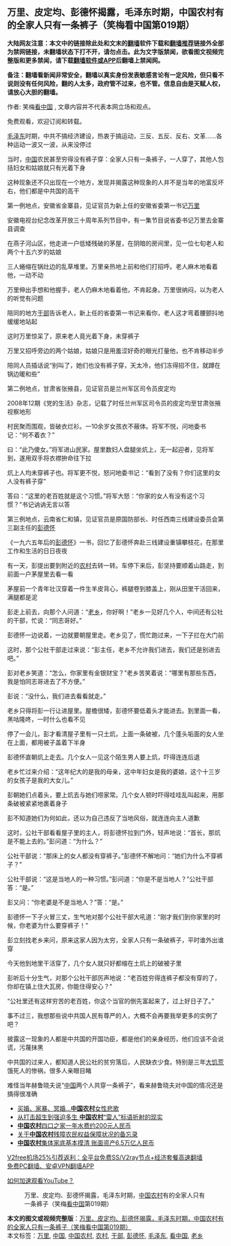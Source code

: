  <h2>万里、皮定均、彭德怀揭露，毛泽东时期，中国农村有的全家人只有一条裤子（笑梅看中国第019期）</h2> <p class="notice"><b>大陆网友注意：本文中的链接除此处和文末的<a href="https://github.com/bannedbook/fanqiang" >翻墙</a>软件下载和<a href="https://github.com/killgcd/justmysocks/blob/master/README.md">翻墙推荐</a>链接外全部为禁网链接，未翻墙状态下打不开，请勿点击。此为文字版禁闻，欲看图文视频完整版和更多禁闻，请下载<a href="https://github.com/bannedbook/fanqiang">翻墙软件或APP</a>后翻墙上禁闻网。</p><p>备注：翻墙看新闻非常安全，翻墙以真实身份发表敏感言论有一定风险，但只看不说则没有任何风险，翻的人太多，政府管不过来，也不管。信息自由是天赋人权，请放心大胆的翻墙。</b></p>  <div class="entry"> <p>作者: 笑梅<span class='wp_keywordlink_affiliate'><a href="https://www.secretchina.com/" title="看中国" target="_blank">看中国</a></span> , 文章内容并不代表本网立场和观点。</p> <figure></figure> <p>免费观看，欢迎订阅和转载。</p> <p><a href="https://www.bannedbook.org/bnews/tag/%e6%af%9b%e6%b3%bd%e4%b8%9c/" class="st_tag internal_tag" rel="tag" title="标签 毛泽东 下的日志">毛泽东</a>时期，中共不搞经济建设，热衷于搞运动，三反、五反、反右、文革……各种运动一波又一波，从来没停过</p> <p>当时，<span class='wp_keywordlink_affiliate'><a href="https://www.bannedbook.org/" title="中国" target="_blank">中国</a></span>农民甚至穷得没有裤子穿：全家人只有一条裤子，一人穿了，其他人包括妇女和姑娘就只有光着下身</p> <p>这种现象还不只出现在一个地方，发现并揭露这种现象的人并不是当年的地富反坏右，他们都是中共国的高干</p> <p>第一例地点，安徽省金寨县，见证官员为新上任的安徽省委第一书记<a href="https://www.bannedbook.org/bnews/tag/%e4%b8%87%e9%87%8c/" class="st_tag internal_tag" rel="tag" title="标签 万里 下的日志">万里</a></p> <p>安徽电视台纪念改革开放三十周年系列节目中，有一集节目说省委书记万里去金寨县调查</p> <p>在燕子河山区，他走进一户低矮残破的茅屋，在阴暗的房间里，见一位七旬老人和两个十五六岁的姑娘</p> <p>三人蜷缩在锅灶边的乱草堆里。万里亲热地上前和他们打招呼。老人麻木地看着他，一动不动</p> <p>万里伸出手想和他握手，老人仍麻木地看着他，不肯起身。万里很纳闷，以为老人的听觉有问题</p> <p>陪同的地方<a href="https://www.bannedbook.org/bnews/tag/%E5%B9%B2%E9%83%A8/" class="st_tag internal_tag" rel="tag" title="标签 干部 下的日志">干部</a>告诉老人，新上任的省委第一书记来看你，老人这才弯着腰颤抖地缓缓地站起</p> <p>这时万里惊呆了，原来老人竟光着下身，未穿裤子</p>  <p>万里又招呼旁边的两个姑娘，姑娘只是用羞涩好奇的眼光打量他，也不肯移动半步</p> <p>陪同人员插话说“别叫了，她们也没有裤子穿，天太冷，他们冻得招不住，就蹲在锅边暖和些”</p> <p>第二例地点，甘肃省张掖县，见证官员是兰州军区司令员皮定均</p> <p>2008年12期《党的生活》杂志，记载了时任兰州军区司令员的皮定均至甘肃张掖视察地形</p> <p>村民聚而围观，皆破衣烂衫。一10余岁女孩衣不蔽体。将军不悦，问地委书记：“何不着衣？”</p> <p>曰：“此乃傻女。”将军进山民家。屋里数妇人盘腿坐炕上，无一起迎者，见将军到，遂用双手将衣襟拚命往下拉</p> <p>炕上人均未穿裤子也。将军更不悦，怒问地委书记：“看到了没有？你们这里的女人没有裤子穿”</p> <p>答曰：“这里的老百姓就是这个习惯。”将军大怒：“你家的女人有没有这个习惯？”书记讷讷无言以答</p> <p>第三例地点，云南省仁和镇，见证官员是原国防部长、时任西南三线建设委员会第三副主任的<span class='wp_keywordlink'><a href="https://www.bannedbook.org/forum2/topic960.html" title="彭德怀自述" target="_blank">彭德怀</a></span></p> <p>《一九六五年后的<a href="https://www.bannedbook.org/bnews/tag/%e5%bd%ad%e5%be%b7%e6%80%80/" class="st_tag internal_tag" rel="tag" title="标签 彭德怀 下的日志">彭德怀</a>》一书，回忆了彭德怀奔赴三线建设重镇攀枝花，在那里工作和生活的日日夜夜</p> <p>有一天，彭提出要到附近的<a href="https://www.bannedbook.org/bnews/tag/%E5%86%9C%E6%9D%91/" class="st_tag internal_tag" rel="tag" title="标签 农村 下的日志">农村</a>去转一转。车停下来后，彭坚持要顺着山路走，到前面一户茅屋里去看一看</p> <p>茅屋前一个青年壮汉穿着一件生羊皮背心，裤腿卷到膝盖上，刚从田里干活回来，满腿都是泥</p>  <p>彭走上前去，向那个人问道：“<a href="https://www.bannedbook.org/bnews/tag/%E8%80%81%E4%B9%A1/" class="st_tag internal_tag" rel="tag" title="标签 老乡 下的日志">老乡</a>，你好啊！”老乡一见好几个人，中间还有公社的干部，忙说：“同志哥好。”</p> <p>彭德怀一边说着，一边就要朝屋里走。老乡见了，慌忙跑过来，一下子拦在大门前</p> <p>这时，那个公社干部走过来说：“彭主任，老乡不允许我们进去，我们还是别进去吧。”</p> <p>彭对老乡笑道：“怎么，你家里有金银财宝？”老乡苦笑着说：“哪里有那些东西，我是怕同志哥进去了不方便。”</p> <p>彭说：“没什么，我们进去看看就走。”</p> <p>老乡只得将彭一行让进屋里。屋檐很矮，彭德怀要低着头才能进去。到里面一看，黑咕隆咚，一时什么也看不见</p> <p>停了一会儿，彭才看清屋子里有一只土炕，上面一条破被，几个蓬头垢面的女人坐在上面，都用被子盖着下半身</p> <p>彭德怀直朝炕上走去。几个女人一见这个陌生男人要上炕，吓得连连后退</p> <p>老乡忙过来介绍：“这年纪大的是我的母亲，这中年妇女是我的婆娘，这个十三岁的女孩子是我的大女儿。”</p> <p>彭朝她们点着头，要上炕去与她们唠家常。几个女人顿时吓得哇哇乱叫起来，用那条破被紧紧地裹着身子</p> <p>彭不知道她们为何如此，还以为自己违反了当地风俗，就连连向主人道歉</p> <p>这时，公社干部看看屋子里的主人，将彭德怀拉到门外，轻声地说：“首长，那炕是不能上去的。”彭问道：“为什么？”</p>  <p>公社干部说：“那床上的女人都没有穿裤子。”彭德怀不解地问：“她们为什么不穿裤子？”</p> <p>公社干部说：“这是当地人的一种习惯。”彭问道：“你是不是当地人？”公社干部答：“是。”</p> <p>彭又问：“你老婆是不是当地人？”答：“是。”</p> <p>彭德怀一下子火冒三丈，生气地对那个公社干部大吼道：“刚才我们到你家里的时候，你老婆为什么要穿裤子！”</p> <p>彭立刻找老乡来问，原来这家人因为太穷，全家人只有一条破裤子，平时谁外出谁穿</p> <p>今天他到地里干活穿了，几个女人就只好都缩在土炕上的破被子里</p> <p>彭听后十分生气，对那个公社干部厉声地说：“老百姓穷得连裤子都没有穿的了，你却在镇上住大瓦房，你能住得安心？”</p> <p>“公社里还有这样穷苦的老百姓，你这个当官的倒先富起来了，过上好日子了。”</p> <p>事不过三，我想那些说中共国人民有尊严的人，大概不会再要我举更多的实例了吧？</p> <p>披露这一现象的人都是中共国的开国功臣，都是他们的亲身经历，他们应该不会说谎，污蔑抹黑</p> <p>中共国的过来人，都知道人民公社的贫穷落后，人民缺衣少食。特别是三年<span class='wp_keywordlink'><a href="https://www.bannedbook.org/forum2/topic255.html" title="墓碑──中国六十年代大饥荒纪实" target="_blank">大饥荒</a></span>饿死人的惨祸，很多人亲眼目睹</p> <p>难怪当年赫鲁晓夫说“<a href="https://www.bannedbook.org/bnews/tag/%E4%B8%AD%E5%9B%BD/" class="st_tag internal_tag" rel="tag" title="标签 中国 下的日志">中国</a>两个人共穿一条裤子”，看来赫鲁晓夫对中国的情况还是搞得很准确</p>  <ul class='op-related-articles' title='相关阅读'> <li><a href='https://www.bannedbook.org/bnews/lifebaike/20201205/1442514.html' target='_blank'>买婚、家暴、冥婚…<b>中国农村</b>女性悲歌</a></li> <li><a href='https://www.bannedbook.org/bnews/cbnews/20201124/1435945.html' target='_blank'>从打击超生到强迫多生 <b>中国农村</b>“雷人”标语折射的现实</a></li> <li><a href='https://www.bannedbook.org/bnews/baitai/20200821/1383642.html' target='_blank'><b>中国农村</b>四口之家一年水费约200元人民币</a></li> <li><a href='https://www.bannedbook.org/bnews/renquan/20200813/1379484.html' target='_blank'>关于<b>中国农村</b>残障农民权益保障状况的备忘录</a></li> <li><a href='https://www.bannedbook.org/bnews/baitai/20200711/1359310.html' target='_blank'><b>中国农村</b>集体家底基本摸清 账面资产6.5万亿人民币</a></li> </ul> <p class="texttj"> <a href="https://www.bannedbook.org/forum23/topic22702.html" target="_blank">V2free机场25%引荐返利：全平台免费SS/V2ray节点+经济套餐高速翻墙</a><br/> <a href="https://github.com/bannedbook/fanqiang/wiki/%E7%A6%81%E9%97%BB%E7%BD%91%E5%AE%89%E5%8D%93%E7%BF%BB%E5%A2%99%E6%96%B0%E9%97%BBAPP" target="_blank">免费PC翻墙、安卓VPN翻墙APP</a></p><p><a href='https://www.bannedbook.org/bnews/topimagenews/20180409/925596.html' target='_blank'>如何加速观看YouTube？ </a></p> <figure class='op-interactive'><figcaption>万里、皮定均、彭德怀揭露，毛泽东时期，<a href="https://www.bannedbook.org/bnews/tag/%E4%B8%AD%E5%9B%BD%E5%86%9C%E6%9D%91/" class="st_tag internal_tag" rel="tag" title="标签 中国农村 下的日志">中国农村</a>有的全家人只有一条裤子（笑梅<a href="https://www.bannedbook.org/bnews/tag/%e7%9c%8b%e4%b8%ad%e5%9b%bd/" class="st_tag internal_tag" rel="tag" title="标签 看中国 下的日志">看中国</a>第019期）</figcaption></figure> </p><a name='sharetosocial'></a>       <div><b>本文的图文或视频完整版</b>：<a href='https://www.bannedbook.org/bnews/comments/20201224/1454295.html'>万里、皮定均、彭德怀揭露，毛泽东时期，中国农村有的全家人只有一条裤子（笑梅看中国第019期）</a></div>  </div><!--END ENTRY--> <div class="postfooter"> <div>本文标签：<a href="https://www.bannedbook.org/bnews/tag/%e4%b8%87%e9%87%8c/" rel="tag">万里</a>, <a href="https://www.bannedbook.org/bnews/tag/%E4%B8%AD%E5%9B%BD/" rel="tag">中国</a>, <a href="https://www.bannedbook.org/bnews/tag/%E4%B8%AD%E5%9B%BD%E5%86%9C%E6%9D%91/" rel="tag">中国农村</a>, <a href="https://www.bannedbook.org/bnews/tag/%E5%86%9C%E6%9D%91/" rel="tag">农村</a>, <a href="https://www.bannedbook.org/bnews/tag/%E5%B9%B2%E9%83%A8/" rel="tag">干部</a>, <a href="https://www.bannedbook.org/bnews/tag/%e5%bd%ad%e5%be%b7%e6%80%80/" rel="tag">彭德怀</a>, <a href="https://www.bannedbook.org/bnews/tag/%e6%af%9b%e6%b3%bd%e4%b8%9c/" rel="tag">毛泽东</a>, <a href="https://www.bannedbook.org/bnews/tag/%e7%9c%8b%e4%b8%ad%e5%9b%bd/" rel="tag">看中国</a>, <a href="https://www.bannedbook.org/bnews/tag/%E8%80%81%E4%B9%A1/" rel="tag">老乡</a></div>  </div><!--END POSTFOOTER--> 